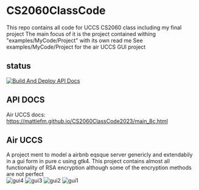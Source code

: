# CS2060ClassCode
 This repo contains all code for UCCS CS2060 class including my final project
 The main focus of it is the project contained withing "examples/MyCode/Project" with its own read me
 See examples/MyCode/Project for the air UCCS GUI project

## status
[![Build And Deploy API Docs](https://github.com/mattieFM/CS2060ClassCode2023/actions/workflows/static.yml/badge.svg)](https://github.com/mattieFM/CS2060ClassCode2023/actions/workflows/static.yml)

## API DOCS
Air UCCS docs:
https://mattiefm.github.io/CS2060ClassCode2023/main_8c.html  

## Air UCCS  
A project ment to model a airbnb eqsque server genericly and extendabily in a gui form in pure c using gtk4. This project contains almost all functionality of RSA encryption although some of the encryption methods are not perfect  
![gui4](https://github.com/mattieFM/CS2060ClassCode2023/assets/66142165/a1f7e8bd-eaf5-4826-89cf-6002873a29d5)
![gui3](https://github.com/mattieFM/CS2060ClassCode2023/assets/66142165/739e355a-963a-4f09-a142-b8a8f23f51cb)
![gui2](https://github.com/mattieFM/CS2060ClassCode2023/assets/66142165/fea07a2b-01d8-42b4-97bf-2054a0133751)
![gui1](https://github.com/mattieFM/CS2060ClassCode2023/assets/66142165/d6e1ff0c-5417-4fce-b0a5-86b6cc3c1f9e)

